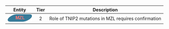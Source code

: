 |Entity|Tier|Description              |
|:----:|:----:|------------------------------|
|![MZL](images/icons/MZL_tier2.png) | 2 | Role of TNIP2 mutations in MZL requires confirmation|
